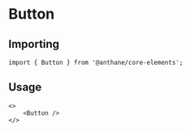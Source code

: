# Button

## Importing

```tsx
import { Button } from '@anthane/core-elements';
```

## Usage

```tsx
<>
	<Button />
</>
```
